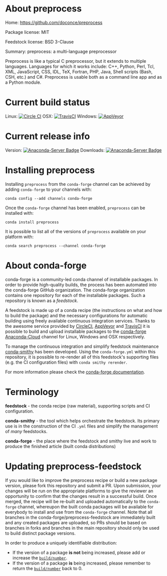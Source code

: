 About preprocess
================

Home: https://github.com/doconce/preprocess

Package license: MIT

Feedstock license: BSD 3-Clause

Summary: preprocess: a multi-language preprocessor

Preprocess is like a typical C preprocessor, but it extends to multiple
languages. Languages for which it works include: C++, Python,
Perl, Tcl, XML, JavaScript, CSS, IDL, TeX, Fortran, PHP, Java, Shell
scripts (Bash, CSH, etc.) and C#.
Preprocess is usable both as a command line app and as a Python module.


Current build status
====================

Linux: [![Circle CI](https://circleci.com/gh/conda-forge/preprocess-feedstock.svg?style=shield)](https://circleci.com/gh/conda-forge/preprocess-feedstock)
OSX: [![TravisCI](https://travis-ci.org/conda-forge/preprocess-feedstock.svg?branch=master)](https://travis-ci.org/conda-forge/preprocess-feedstock)
Windows: [![AppVeyor](https://ci.appveyor.com/api/projects/status/github/conda-forge/preprocess-feedstock?svg=True)](https://ci.appveyor.com/project/conda-forge/preprocess-feedstock/branch/master)

Current release info
====================
Version: [![Anaconda-Server Badge](https://anaconda.org/conda-forge/preprocess/badges/version.svg)](https://anaconda.org/conda-forge/preprocess)
Downloads: [![Anaconda-Server Badge](https://anaconda.org/conda-forge/preprocess/badges/downloads.svg)](https://anaconda.org/conda-forge/preprocess)

Installing preprocess
=====================

Installing `preprocess` from the `conda-forge` channel can be achieved by adding `conda-forge` to your channels with:

```
conda config --add channels conda-forge
```

Once the `conda-forge` channel has been enabled, `preprocess` can be installed with:

```
conda install preprocess
```

It is possible to list all of the versions of `preprocess` available on your platform with:

```
conda search preprocess --channel conda-forge
```


About conda-forge
=================

conda-forge is a community-led conda channel of installable packages.
In order to provide high-quality builds, the process has been automated into the
conda-forge GitHub organization. The conda-forge organization contains one repository
for each of the installable packages. Such a repository is known as a *feedstock*.

A feedstock is made up of a conda recipe (the instructions on what and how to build
the package) and the necessary configurations for automatic building using freely
available continuous integration services. Thanks to the awesome service provided by
[CircleCI](https://circleci.com/), [AppVeyor](http://www.appveyor.com/)
and [TravisCI](https://travis-ci.org/) it is possible to build and upload installable
packages to the [conda-forge](https://anaconda.org/conda-forge)
[Anaconda-Cloud](http://docs.anaconda.org/) channel for Linux, Windows and OSX respectively.

To manage the continuous integration and simplify feedstock maintenance
[conda-smithy](http://github.com/conda-forge/conda-smithy) has been developed.
Using the ``conda-forge.yml`` within this repository, it is possible to re-render all of
this feedstock's supporting files (e.g. the CI configuration files) with ``conda smithy rerender``.

For more information please check the [conda-forge documentation](https://conda-forge.org/docs/).

Terminology
===========

**feedstock** - the conda recipe (raw material), supporting scripts and CI configuration.

**conda-smithy** - the tool which helps orchestrate the feedstock.
                   Its primary use is in the construction of the CI ``.yml`` files
                   and simplify the management of *many* feedstocks.

**conda-forge** - the place where the feedstock and smithy live and work to
                  produce the finished article (built conda distributions)


Updating preprocess-feedstock
=============================

If you would like to improve the preprocess recipe or build a new
package version, please fork this repository and submit a PR. Upon submission,
your changes will be run on the appropriate platforms to give the reviewer an
opportunity to confirm that the changes result in a successful build. Once
merged, the recipe will be re-built and uploaded automatically to the
`conda-forge` channel, whereupon the built conda packages will be available for
everybody to install and use from the `conda-forge` channel.
Note that all branches in the conda-forge/preprocess-feedstock are
immediately built and any created packages are uploaded, so PRs should be based
on branches in forks and branches in the main repository should only be used to
build distinct package versions.

In order to produce a uniquely identifiable distribution:
 * If the version of a package **is not** being increased, please add or increase
   the [``build/number``](http://conda.pydata.org/docs/building/meta-yaml.html#build-number-and-string).
 * If the version of a package **is** being increased, please remember to return
   the [``build/number``](http://conda.pydata.org/docs/building/meta-yaml.html#build-number-and-string)
   back to 0.